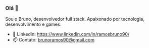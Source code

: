 ### Olá 👋

Sou o Bruno, desenvolvedor full stack. Apaixonado por tecnologia, desenvolvimento e games. 

- 💼 Linkedin: https://www.linkedin.com/in/ramosbruno90/
- 📫 Contato: brunoramos90@gmail.com

